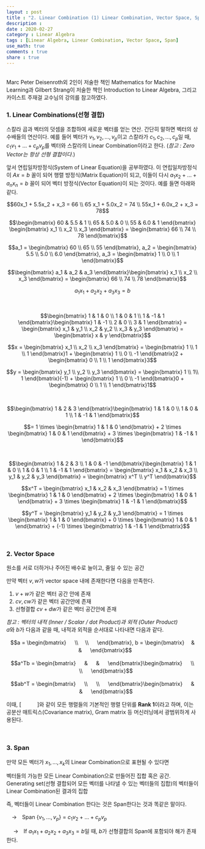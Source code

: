 ```yaml
---
layout : post
title : "2. Linear Combination (1) Linear Combination, Vector Space, Span"
description :
date : 2020-02-27
category : Linear Algebra
tags : [Linear Algebra, Linear Combination, Vector Space, Span]
use_math: true
comments : true
share : true
---
```


<br/>
Marc Peter Deisenroth외 2인이 저술한 책인 Mathematics for Machine Learning과 Gilbert Strang이 저술한 책인 Introduction to Linear Algebra, 그리고 카이스트 주재걸 교수님의 강의를 참고하였다.

<br/>

### 1. Linear Combinations(선형 결합)

스칼라 곱과 벡터의 덧셈을 조합하여 새로운 벡터를 얻는 연산. 간단히 말하면 벡터의 상수배들의 연산이다. 예를 들어 벡터가 $v_1, v_2, \dots, v_p$이고 스칼라가 $c_1, c_2, \dots, c_p$일 때, $c_1v_1 + \dots + c_pv_p$를 벡터와 스칼라의 Linear Combination이라고 한다. (*참고 : Zero Vector는 항상 선형 결합이다.*)

앞서 연립일차방정식(System of Linear Equation)을 공부하였다. 이 연립일차방정식이 $Ax = b$ 꼴이 되어 행렬 방정식(Matrix Equation)이 되고, 이들이 다시 $a_1x_2 + \dots + a_nx_n = b$ 꼴이 되어 벡터 방정식(Vector Equation)이 되는 것이다. 예를 들면 아래와 같다.

$$60x_1 + 5.5x_2 + x_3 = 66 \\ 65 x_1 + 5.0x_2 = 74 \\ 55x_1 + 6.0x_2 + x_3 = 78$$

$$\begin{bmatrix} 60 & 5.5 & 1 \\ 65 & 5.0 & 0 \\ 55 & 6.0 & 1 \end{bmatrix} \begin{bmatrix} x_1 \\ x_2 \\ x_3 \end{bmatrix} = \begin{bmatrix} 66 \\ 74 \\ 78 \end{bmatrix}$$

$$a_1 = \begin{bmatrix} 60 \\ 65 \\ 55 \end{bmatrix}, a_2 = \begin{bmatrix} 5.5 \\ 5.0 \\ 6.0 \end{bmatrix}, a_3 = \begin{bmatrix} 1 \\ 0 \\ 1 \end{bmatrix}$$

$$\begin{bmatrix} a_1 & a_2 & a_3 \end{bmatrix}\begin{bmatrix} x_1 \\ x_2 \\ x_3 \end{bmatrix} = \begin{bmatrix} 66 \\ 74 \\ 78 \end{bmatrix}$$

$$a_1x_1 + a_2x_2 + a_3x_3 = b$$

<br/>

$$\begin{bmatrix} 1 & 1 & 0 \\ 1 & 0 & 1 \\ 1 & -1 & 1 \end{bmatrix}\begin{bmatrix} 1 & -1 \\ 2 & 0 \\ 3 & 1 \end{bmatrix} = \begin{bmatrix} x_1 & y_1 \\ x_2 & y_2 \\ x_3 & y_3 \end{bmatrix} = \begin{bmatrix} x & y \end{bmatrix}$$

$$x = \begin{bmatrix} x_1 \\ x_2 \\ x_3 \end{bmatrix} = \begin{bmatrix} 1 \\ 1 \\ 1 \end{bmatrix}1 + \begin{bmatrix} 1 \\ 0 \\ -1 \end{bmatrix}2 + \begin{bmatrix} 0 \\ 1 \\ 1 \end{bmatrix}3$$

$$y = \begin{bmatrix} y_1 \\ y_2 \\ y_3 \end{bmatrix} = \begin{bmatrix} 1 \\ 1\\ 1 \end{bmatrix}(-1) + \begin{bmatrix} 1 \\ 0 \\ -1 \end{bmatrix}0 + \begin{bmatrix} 0 \\ 1 \\ 1 \end{bmatrix}1$$

<br/>

$$\begin{bmatrix} 1 & 2 & 3 \end{bmatrix}\begin{bmatrix} 1 & 1 & 0 \\ 1 & 0 & 1 \\ 1 & -1 & 1 \end{bmatrix}$$

$$= 1 \times \begin{bmatrix} 1 & 1 & 0 \end{bmatrix} + 2 \times \begin{bmatrix} 1 & 0 & 1 \end{bmatrix} + 3 \times \begin{bmatrix} 1 & -1 & 1 \end{bmatrix}$$

<br/>

$$\begin{bmatrix} 1 & 2 & 3 \\ 1 & 0 & -1 \end{bmatrix}\begin{bmatrix} 1 & 1 & 0 \\ 1 & 0 & 1 \\ 1 & -1 & 1 \end{bmatrix} = \begin{bmatrix} x_1 & x_2 & x_3 \\ y_1 & y_2 & y_3 \end{bmatrix} = \begin{bmatrix} x^T \\ y^T \end{bmatrix}$$

$$x^T = \begin{bmatrix} x_1 & x_2 & x_3 \end{bmatrix} = 1 \times \begin{bmatrix} 1 & 1 & 0 \end{bmatrix} + 2 \times \begin{bmatrix} 1 & 0 & 1 \end{bmatrix} + 3 \times \begin{bmatrix} 1 & -1 & 1 \end{bmatrix}$$

$$y^T = \begin{bmatrix} y_1 & y_2 & y_3 \end{bmatrix} = 1 \times \begin{bmatrix} 1 & 1 & 0 \end{bmatrix} + 0 \times \begin{bmatrix} 1 & 0 & 1 \end{bmatrix} + (-1) \times \begin{bmatrix} 1 & -1 & 1 \end{bmatrix}$$

<br/>

### 2. Vector Space

원소를 서로 더하거나 주어진 배수로 늘이고, 줄일 수 있는 공간

만약 벡터 $v, w$가 vector space 내에 존재한다면 다음을 만족한다.

1. $v + w$가 같은 벡터 공간 안에 존재
2. $cv, cw$가 같은 벡터 공간안에 존재
3. 선형결합 $cv + dw$가 같은 벡터 공간안에 존재

*참고 : 벡터의 내적 (Inner / Scalar / dot Product)과 외적 (Outer Product)*  
$a$와 $b$가 다음과 같을 때, 내적과 외적을 순서대로 나타내면 다음과 같다.

$$a = \begin{bmatrix} 　 \\ 　\\ 　 \end{bmatrix}, b = \begin{bmatrix} 　& 　& 　 \end{bmatrix}$$

$$a^Tb = \begin{bmatrix} 　 & 　 & 　 \end{bmatrix}\begin{bmatrix} 　 \\ 　 \\ 　 \end{bmatrix}$$

$$ab^T = \begin{bmatrix} 　 \\ 　 \\ 　 \end{bmatrix}\begin{bmatrix} 　 & 　 & 　 \end{bmatrix}$$

이때, [　　　]와 같이 모든 행렬들의 기본적인 행렬 단위를 **Rank 1**이라고 하며, 이는 공분산 매트릭스(Covariance matrix), Gram matrix 등 머신러닝에서 광범위하게 사용된다.

<br/>

### 3. Span

만약 모든 벡터가 $x_1, \dots, x_k$의 Linear Combination으로 표현될 수 있다면 

벡터들의 가능한 모든 Linear Combination으로 만들어진 집합 혹은 공간. Generating set(선형 결합되어 모든 벡터를 나타낼 수 있는 벡터들의 집합)의 벡터들이 Linear Combination된 결과의 집합

즉, 벡터들이 Linear Combination 한다는 것은 Span한다는 것과 똑같은 말이다.

　$\rightarrow$　Span {$v_1, \dots, v_p$} = $c_1v_2 + \dots + c_pv_p$

　 $\rightarrow$　If $a_1x_1 + a_2x_2 + a_3x_3 = b$일 때, $b$가 선형결합의 Span에 포함되야 해가 존재한다.

<br/>